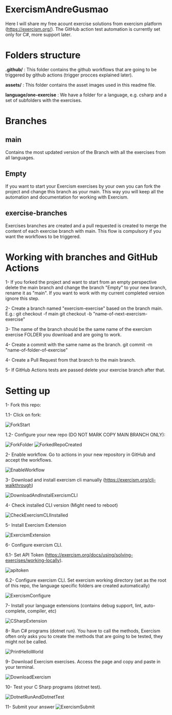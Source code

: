 # ExercismAndreGusmao
Here I will share my free acount exercise solutions from exercism platform (https://exercism.org/). The GitHub action test automation is currently set only for C#, more support later. 
# Folders structure
**.github/** : This folder contains the github workflows that are going to be triggered by github actions (trigger procces explained later).

**assets/** : This folder contains the asset images used in this readme file.

**language/one-exercise** : We have a folder for a language, e.g. csharp and a set of subfolders with the exercises.
# Branches
## main
Contains the most updated version of the Branch with all the exercises from all languages.
## Empty
If you want to start your Exercism exercises by your own you can fork the project and change this branch as your main. This way you will keep all the automation and documentation for working with Exercism.
## exercise-branches
Exercises branches are created and a pull requested is created to merge the content of each exercise branch with main. This flow is compulsory if you want the workflows to be triggered.
# Working with branches and GitHub Actions
1- If you forked the project and want to start from an empty perspective delete the main branch and change the branch "Empty" to your new branch, rename it as "main". If you want to work with my current completed version ignore this step.

2- Create a branch named "exercism-exercise" based on the branch main. E.g.: 
git checkout -f main
git checkout -b "name-of-next-exercism-exercise"

3- The name of the branch should be the same name of the exercism exercise FOLDER you download and are going to work.

4- Create a commit with the same name as the branch.
git commit -m "name-of-folder-of-exercise"

4- Create a Pull Request from that branch to the main branch.

5- If GitHub Actions tests are passed delete your exercise branch after that.
# Setting up
1- Fork this repo:

1.1- Click on fork:

![ForkStart](https://github.com/andresilvagusmao/ExercismAndreGusmao/assets/46381013/1149aebb-a15a-45ad-a9c5-f6a180e779ed)


1.2- Configure your new repo (DO NOT MARK COPY MAIN BRANCH ONLY):

![ForkFolder](https://github.com/andresilvagusmao/ExercismAndreGusmao/assets/46381013/4c4ca6f2-2387-4202-bb9c-de1fa469111e)
![ForkedRepoCreated](https://github.com/andresilvagusmao/ExercismAndreGusmao/assets/46381013/5807e298-d175-41d0-aaff-bc916947181c)


2- Enable workflow. Go to actions in your new repository in GitHub and accept the workflows.

![EnableWorkflow](https://github.com/andresilvagusmao/ExercismAndreGusmao/assets/46381013/7f704b5c-d4d1-45aa-a52a-7a096d8ff1e5)

3- Download and install exercism cli manually (https://exercism.org/cli-walkthrough)

![DownloadAndInstalExercismCLI](https://github.com/andresilvagusmao/ExercismAndreGusmao/assets/46381013/13fe50ab-1697-4b3c-a8ab-13779902e1b5)

4- Check installed CLI version (Might need to reboot)

![CheckExercismCLIInstalled](https://github.com/andresilvagusmao/ExercismAndreGusmao/assets/46381013/b8b63525-dfde-4c56-b6d7-83c466a2b5d2)

5- Install Exercism Extension

![ExercismExtension](https://github.com/andresilvagusmao/ExercismAndreGusmao/assets/46381013/45b6f74d-1789-4e44-8dc8-400118d32462)

6- Configure exercism CLI.

6.1- Set API Token (https://exercism.org/docs/using/solving-exercises/working-locally).

![apitoken](https://github.com/andresilvagusmao/ExercismAndreGusmao/assets/46381013/d955483e-477e-4703-b7eb-b5c2835f7457)

6.2- Configure exercism CLI. Set exercism working directory (set as the root of this repo, the language specific folders are created automatically)

![ExercismConfigure](https://github.com/andresilvagusmao/ExercismAndreGusmao/assets/46381013/769ac12a-195e-40f5-b035-b5d497622d90)

7- Install your language extensions (contains debug support, lint, auto-complete, compiler, etc)

![CSharpExtension](https://github.com/andresilvagusmao/ExercismAndreGusmao/assets/46381013/79255f8d-299e-4e4f-a19e-df0efe3dff84)

8- Run C# programs (dotnet run). You have to call the methods, Exercism often only asks you to create the methods that are going to be tested, they might not be called.

![PrintHelloWorld](https://github.com/andresilvagusmao/ExercismAndreGusmao/assets/46381013/ea5ccd32-df34-4154-a6d6-6f6dd50089f8)

9- Download Exercism exercises. Access the page and copy and paste in your terminal. 

![DownloadExercism](https://github.com/andresilvagusmao/ExercismAndreGusmao/assets/46381013/9ce9810f-2b14-42f3-802b-5b2c3d3d0dea)

10- Test your C Sharp programs (dotnet test).

![DotnetRunAndDotnetTest](https://github.com/andresilvagusmao/ExercismAndreGusmao/assets/46381013/eead413f-43fc-4f8e-8e31-d0075d43e6cc)

11- Submit your answer
![ExercismSubmit](https://github.com/andresilvagusmao/ExercismAndreGusmao/assets/46381013/6328bb8d-2fc1-47f1-bc05-f800ee1e3ae0)
